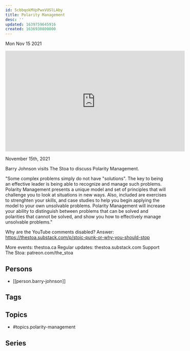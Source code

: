 ```yaml
---
id: 5cbbqokMVpPwxVUSlLAby
title: ​Polarity Management
desc: ''
updated: 1639759645916
created: 1636930800000
---
```





Mon Nov 15 2021

<iframe width="560" height="315" src="https://www.youtube.com/embed/WfRcwweWxtQ" title="​Polarity Management w/ Barry Johnson" frameborder="0" allow="accelerometer; autoplay; clipboard-write; encrypted-media; gyroscope; picture-in-picture" allowfullscreen ></iframe>

November 15th, 2021

Barry Johnson visits The Stoa to discuss Polarity Management.

"Some complex problems simply do not have "solutions". The key to being an effective leader is being able to recognize and manage such problems. Polarity Management presents a unique model and set of principles that will challenge you to look at situations in new ways. Also, included are exercises to strenghten your skills, and case studies to help you begin applying the model to your own unsolvable problems. Polarity Management will increase your ability to distinguish between problems that can be solved and polarities that cannot be solved, and show you how to effectively manage unsolvable problems."

Why are the YouTube comments disabled? Answer: https://thestoa.substack.com/p/stoic-punk-or-why-you-should-stop

More events: thestoa.ca
Regular updates: thestoa.substack.com
Support The Stoa: patreon.com/the_stoa

## Persons

- [[person.barry-johnson]]

## Tags



## Topics

- #topics.polarity-management

## Series



